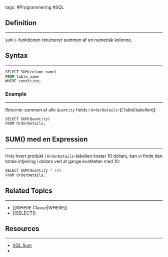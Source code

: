 tags: #Programmering #SQL

## Definition 
---
`SUM()`-funktionen returnerer summen af en numerisk kolonne.
## Syntax 
---
```SQL
SELECT SUM(column_name)  
FROM table_name  
WHERE condition;
```
### Example
---
Returnér summen af alle `Quantity` fields i `OrderDetails`-[[Table|tabellen]]:
```SQL
SELECT SUM(Quantity)  
FROM OrderDetails;
```


## SUM() med en Expression
---
Hvis hvert produkt i `OrderDetails`-tabellen koster 10 dollars, kan vi finde den totale intjening i dollars ved at gange kvatiteten med 10:
```SQL
SELECT SUM(Quantity * 10)  
FROM OrderDetails;
```


## Related Topics
---
- [[WHERE Clause|WHERE]]
- [[SELECT]]

## Resources
---
- [SQL Sum](https://www.w3schools.com/sql/sql_sum.asp)
- 